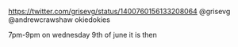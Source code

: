 https://twitter.com/grisevg/status/1400760156133208064 @grisevg @andrewcrawshaw okiedokies

7pm-9pm on wednesday 9th of june it is then